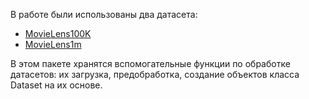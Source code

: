 В работе были использованы два датасета:
 * [MovieLens100K](https://grouplens.org/datasets/movielens/100k/)
 * [MovieLens1m](https://grouplens.org/datasets/movielens/1m/)

В этом пакете хранятся вспомогательные функции по обработке датасетов: их загрузка, предобработка, создание объектов класса Dataset на их основе.